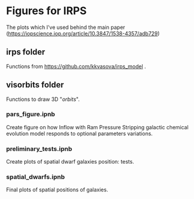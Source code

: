 # Figures for IRPS 

The plots which I've used behind the main paper (https://iopscience.iop.org/article/10.3847/1538-4357/adb729)

## irps folder

Functions from https://github.com/kkvasova/irps_model .

## visorbits folder

Functions to draw 3D "<em>orbits</em>".

### pars_figure.ipnb

Create figure on how Inflow with Ram Pressure Stripping galactic chemical evolution model responds to optional parameters variations.

### preliminary_tests.ipnb

Create plots of spatial dwarf galaxies position: tests.

### spatial_dwarfs.ipnb 

Final plots of spatial positions of galaxies.
